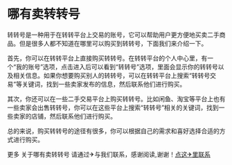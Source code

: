 # 哪有卖转转号

转转号是一种用于在转转平台上交易的账号，它可以帮助用户更方便地买卖二手商品。但是很多人都不知道在哪里可以购买到转转号，下面我们来介绍一下。

首先，你可以在转转平台上直接购买转转号。在转转平台的个人中心里，有一个“我的账号”选项，点击进入后可以看到“转转号”选项，里面会显示你的转转号以及相关信息。如果你想要购买别人的转转号，可以在转转平台上搜索“转转号交易”等关键词，找到一些卖家发布的信息，然后联系他们进行购买。

其次，你还可以在一些二手交易平台上购买转转号。比如闲鱼、淘宝等平台上也有一些卖家会出售转转号，你可以在这些平台上搜索“转转号”相关的关键词，找到一些卖家的店铺，然后联系他们进行购买。

总的来说，购买转转号的途径有很多，你可以根据自己的需求和喜好选择合适的方式进行购买。

更多 关于哪有卖转转号 请通过✈与我们联系，感谢阅读,谢谢！[点这✈里联系](https://1.k02.cc)